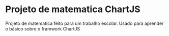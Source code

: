 # Projeto de matematica ChartJS
 Projeto de matematica feito para um trabalho escolar. Usado para aprender o básico sobre o framwork ChartJS
